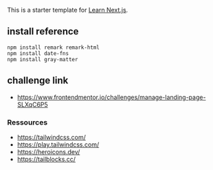 This is a starter template for [Learn Next.js](https://nextjs.org/learn).
## install reference
```shell
npm install remark remark-html
npm install date-fns
npm install gray-matter

```
## challenge link
- https://www.frontendmentor.io/challenges/manage-landing-page-SLXqC6P5
### Ressources
- https://tailwindcss.com/
- https://play.tailwindcss.com/
- https://heroicons.dev/
- https://tailblocks.cc/